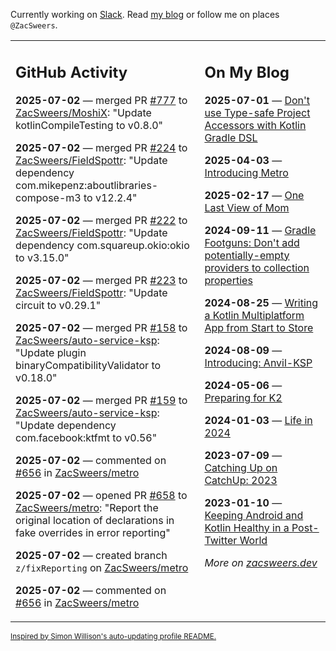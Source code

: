 Currently working on [Slack](https://slack.com/). Read [my blog](https://zacsweers.dev/) or follow me on places `@ZacSweers`.

<table><tr><td valign="top" width="60%">

## GitHub Activity
<!-- githubActivity starts -->
**2025-07-02** — merged PR [#777](https://github.com/ZacSweers/MoshiX/pull/777) to [ZacSweers/MoshiX](https://github.com/ZacSweers/MoshiX): "Update kotlinCompileTesting to v0.8.0"

**2025-07-02** — merged PR [#224](https://github.com/ZacSweers/FieldSpottr/pull/224) to [ZacSweers/FieldSpottr](https://github.com/ZacSweers/FieldSpottr): "Update dependency com.mikepenz:aboutlibraries-compose-m3 to v12.2.4"

**2025-07-02** — merged PR [#222](https://github.com/ZacSweers/FieldSpottr/pull/222) to [ZacSweers/FieldSpottr](https://github.com/ZacSweers/FieldSpottr): "Update dependency com.squareup.okio:okio to v3.15.0"

**2025-07-02** — merged PR [#223](https://github.com/ZacSweers/FieldSpottr/pull/223) to [ZacSweers/FieldSpottr](https://github.com/ZacSweers/FieldSpottr): "Update circuit to v0.29.1"

**2025-07-02** — merged PR [#158](https://github.com/ZacSweers/auto-service-ksp/pull/158) to [ZacSweers/auto-service-ksp](https://github.com/ZacSweers/auto-service-ksp): "Update plugin binaryCompatibilityValidator to v0.18.0"

**2025-07-02** — merged PR [#159](https://github.com/ZacSweers/auto-service-ksp/pull/159) to [ZacSweers/auto-service-ksp](https://github.com/ZacSweers/auto-service-ksp): "Update dependency com.facebook:ktfmt to v0.56"

**2025-07-02** — commented on [#656](https://github.com/ZacSweers/metro/issues/656#issuecomment-3030366188) in [ZacSweers/metro](https://github.com/ZacSweers/metro)

**2025-07-02** — opened PR [#658](https://github.com/ZacSweers/metro/pull/658) to [ZacSweers/metro](https://github.com/ZacSweers/metro): "Report the original location of declarations in fake overrides in error reporting"

**2025-07-02** — created branch `z/fixReporting` on [ZacSweers/metro](https://github.com/ZacSweers/metro)

**2025-07-02** — commented on [#656](https://github.com/ZacSweers/metro/issues/656#issuecomment-3030294696) in [ZacSweers/metro](https://github.com/ZacSweers/metro)
<!-- githubActivity ends -->
</td><td valign="top" width="40%">

## On My Blog
<!-- blog starts -->
**2025-07-01** — [Don't use Type-safe Project Accessors with Kotlin Gradle DSL](https://www.zacsweers.dev/dont-use-type-safe-project-accessors-with-kotlin-gradle-dsl/)

**2025-04-03** — [Introducing Metro](https://www.zacsweers.dev/introducing-metro/)

**2025-02-17** — [One Last View of Mom](https://www.zacsweers.dev/one-last-view-of-mom/)

**2024-09-11** — [Gradle Footguns: Don't add potentially-empty providers to collection properties](https://www.zacsweers.dev/gradle-footgun-adding-empty-providers-to-collection-properties/)

**2024-08-25** — [Writing a Kotlin Multiplatform App from Start to Store](https://www.zacsweers.dev/writing-a-kotlin-multiplatform-app-from-start-to-store/)

**2024-08-09** — [Introducing: Anvil-KSP](https://www.zacsweers.dev/introducing-anvil-ksp/)

**2024-05-06** — [Preparing for K2](https://www.zacsweers.dev/preparing-for-k2/)

**2024-01-03** — [Life in 2024](https://www.zacsweers.dev/life-in-2024/)

**2023-07-09** — [Catching Up on CatchUp: 2023](https://www.zacsweers.dev/catching-up-on-catchup-2023/)

**2023-01-10** — [Keeping Android and Kotlin Healthy in a Post-Twitter World](https://www.zacsweers.dev/keeping-android-healthy/)
<!-- blog ends -->
_More on [zacsweers.dev](https://zacsweers.dev/)_
</td></tr></table>

<sub><a href="https://simonwillison.net/2020/Jul/10/self-updating-profile-readme/">Inspired by Simon Willison's auto-updating profile README.</a></sub>